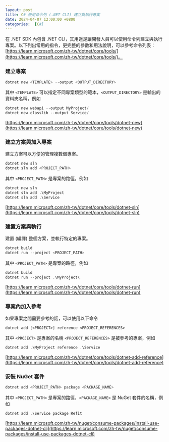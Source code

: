 ```yaml
---
layout: post
title: C# 使用命令列 (.NET CLI) 建立與執行專案
date: 2024-04-07 12:00:00 +0800
categories:  [C#]
--- 
```


在 .N⁠⁠ET SDK 內包含 .NET CLI，其用途是讓開發人員可以使用命令列建立與執行專案。以下列出常用的指令，更完整的參數和用法說明，可以參考命令列表：[https://learn.microsoft.com/zh-tw/dotnet/core/tools/](https://learn.microsoft.com/zh-tw/dotnet/core/tools/)。

### 建立專案

```powershell
dotnet new <TEMPLATE> --output <OUTPUT_DIRECTORY>
```

其中 `<TEMPLATE>` 可以指定不同專案類型的範本，`<OUTPUT_DIRECTORY>` 是輸出的資料夾名稱，例如

```powershell
dotnet new webapi --output MyProject/
dotnet new classlib --output Service/
```

[https://learn.microsoft.com/zh-tw/dotnet/core/tools/dotnet-new](https://learn.microsoft.com/zh-tw/dotnet/core/tools/dotnet-new)  

### 建立方案與加入專案

建立方案可以方便的管理複數個專案。

```powershell
dotnet new sln
dotnet sln add <PROJECT_PATH>
```

其中 `<PROJECT_PATH>` 是專案的路徑，例如

```powershell
dotnet new sln
dotnet sln add .\MyProject
dotnet sln add .\Service
```

[https://learn.microsoft.com/zh-tw/dotnet/core/tools/dotnet-sln](https://learn.microsoft.com/zh-tw/dotnet/core/tools/dotnet-sln)  

### 建置方案與執行

建置 (編譯) 整個方案，並執行特定的專案。

```powershell
dotnet build
dotnet run --project <PROJECT_PATH>
```

其中 `<PROJECT_PATH>` 是專案的路徑，例如

```powershell
dotnet build
dotnet run --project .\MyProject\
```

[https://learn.microsoft.com/zh-tw/dotnet/core/tools/dotnet-run](https://learn.microsoft.com/zh-tw/dotnet/core/tools/dotnet-run)  

### 專案內加入參考

如果專案之間需要參考的話，可以使用以下命令

```
dotnet add [<PROJECT>] reference <PROJECT_REFERENCES>
```

其中 `<PROJECT>` 是專案的名稱 `<PROJECT_REFERENCES>` 是被參考的專案，例如

```powershell
dotnet add .\MyProject reference .\Service
```

[https://learn.microsoft.com/zh-tw/dotnet/core/tools/dotnet-add-reference](https://learn.microsoft.com/zh-tw/dotnet/core/tools/dotnet-add-reference)  

### 安裝 NuGet 套件

```powershell
dotnet add <PROJECT_PATH> package <PACKAGE_NAME>
```

其中 `<PROJECT_PATH>` 是專案的路徑，`<PACKAGE_NAME>` 是 NuGet 套件的名稱，例如

```powershell
dotnet add .\Service package Refit
```

[https://learn.microsoft.com/zh-tw/nuget/consume-packages/install-use-packages-dotnet-cli](https://learn.microsoft.com/zh-tw/nuget/consume-packages/install-use-packages-dotnet-cli)